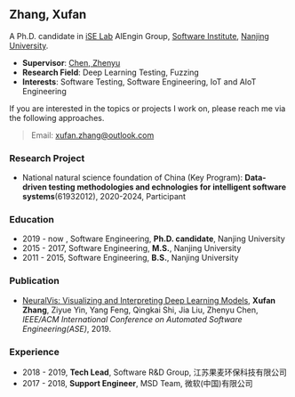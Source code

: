 ## Zhang, Xufan

A Ph.D. candidate in [iSE Lab](http://www.iselab.cn) AIEngin Group, [Software Institute](https://software.nju.edu.cn), [Nanjing University](https://www.nju.edu.cn).

- **Supervisor**: [Chen, Zhenyu](http://www.iselab.cn/faculty/ZhenyuChen)
- **Research Field**: Deep Learning Testing, Fuzzing
- **Interests**: Software Testing, Software Engineering, IoT and AIoT Engineering

If you are interested in the topics or projects I work on, please reach me via the following approaches.
> Email: [xufan.zhang@outlook.com](mailto:xufan.zhang@outlook.com)

### Research Project

- National natural science foundation of China (Key Program): **Data-driven testing methodologies and echnologies for intelligent software systems**(61932012), 2020-2024, Participant

### Education

- 2019 - now , Software Engineering, **Ph.D. candidate**, Nanjing University
- 2015 - 2017, Software Engineering, **M.S.**, Nanjing University
- 2011 - 2015, Software Engineering, **B.S.**, Nanjing University

### Publication

- [NeuralVis: Visualizing and Interpreting Deep Learning Models](https://arxiv.org/pdf/1906.00690.pdf), **Xufan Zhang**, Ziyue Yin, Yang Feng, Qingkai Shi, Jia Liu, Zhenyu Chen, _IEEE/ACM International Conference on Automated Software Engineering(ASE)_, 2019.

### Experience

- 2018 - 2019, **Tech Lead**, Software R&D Group, 江苏果麦环保科技有限公司
- 2017 - 2018, **Support Engineer**, MSD Team, 微软(中国)有限公司